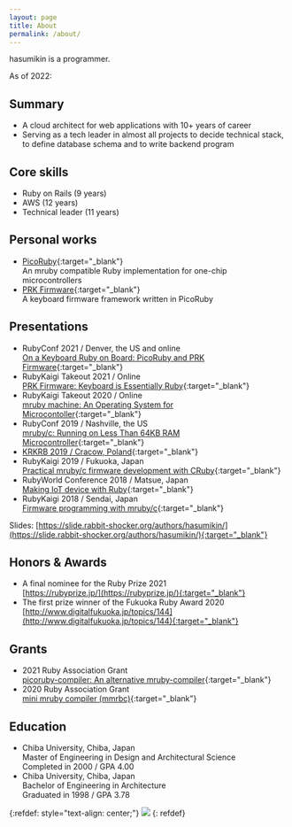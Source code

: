 ```yaml
---
layout: page
title: About
permalink: /about/
---
```


hasumikin is a programmer.

As of 2022:

## Summary

- A cloud architect for web applications with 10+ years of career
- Serving as a tech leader in almost all projects to decide technical stack, to define database schema and to write backend program

## Core skills
- Ruby on Rails (9 years)
- AWS (12 years)
- Technical leader (11 years)

## Personal works

- [PicoRuby](https://github.com/picoruby/picoruby){:target="_blank"}  
  An mruby compatible Ruby implementation for one-chip microcontrollers
- [PRK Firmware](https://github.com/picoruby/prk_firmware){:target="_blank"}  
  A keyboard firmware framework written in PicoRuby

## Presentations

- RubyConf 2021 / Denver, the US and online  
  [On a Keyboard Ruby on Board: PicoRuby and PRK Firmware](https://youtu.be/SLSwn41iJX4){:target="_blank"}
- RubyKaigi Takeout 2021 / Online  
  [PRK Firmware: Keyboard is Essentially Ruby](https://rubykaigi.org/2021-takeout/presentations/hasumikin.html){:target="_blank"}
- RubyKaigi Takeout 2020 / Online  
  [mruby machine: An Operating System for Microcontoller](https://rubykaigi.org/2020-takeout/presentations/hasumikin.html#sep04){:target="_blank"}
- RubyConf 2019 / Nashville, the US  
  [mruby/c: Running on Less Than 64KB RAM Microcontroller](https://youtu.be/1VFPSHs3WvI){:target="_blank"}
- [KRKRB 2019 / Cracow, Poland](https://krk-rb.pl/){:target="_blank"}
- RubyKaigi 2019 / Fukuoka, Japan  
  [Practical mruby/c firmware development with CRuby](https://rubykaigi.org/2019/presentations/hasumikin.html#apr19){:target="_blank"}
- RubyWorld Conference 2018 / Matsue, Japan  
  [Making IoT device with Ruby](https://www.youtube.com/watch?v=3ICCdASI8tg){:target="_blank"}
- RubyKaigi 2018 / Sendai, Japan  
  [Firmware programming with mruby/c](https://rubykaigi.org/2018/presentations/hasumon.html){:target="_blank"}

Slides: [https://slide.rabbit-shocker.org/authors/hasumikin/](https://slide.rabbit-shocker.org/authors/hasumikin/){:target="_blank"}


## Honors & Awards

- A final nominee for the Ruby Prize 2021  
  [https://rubyprize.jp/](https://rubyprize.jp/){:target="_blank"}
- The first prize winner of the Fukuoka Ruby Award 2020  
  [http://www.digitalfukuoka.jp/topics/144](http://www.digitalfukuoka.jp/topics/144){:target="_blank"}

## Grants

- 2021 Ruby Association Grant  
  [picoruby-compiler: An alternative mruby-compiler](https://www.ruby.or.jp/en/news/20211025){:target="_blank"}
- 2020 Ruby Association Grant  
  [mini mruby compiler (mmrbc)](https://www.ruby.or.jp/en/news/20201022){:target="_blank"}

## Education

- Chiba University, Chiba, Japan  
  Master of Engineering in Design and Architectural Science  
  Completed in 2000 / GPA 4.00
- Chiba University, Chiba, Japan  
  Bachelor of Engineering in Architecture  
  Graduated in 1998 / GPA 3.78


{:refdef: style="text-align: center;"}
![]({{site.baseurl}}/assets/images/picoruby.svg)
{: refdef}

